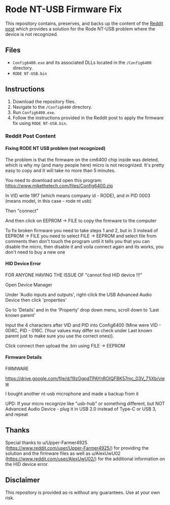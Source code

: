# Rode NT-USB Firmware Fix

This repository contains, preserves, and backs up the content of the [Reddit post](https://www.reddit.com/r/rode/comments/1avhtdf/fixing_rode_nt_usb_problem_not_recognized/) which provides a solution for the Rode NT-USB problem where the device is not recognized.

## Files

- `Config6400.exe` and its associated DLLs located in the `/Config6400` directory.
- `RODE NT-USB.bin`

## Instructions

1. Download the repository files.
2. Navigate to the `/Config6400` directory.
3. Run `Config6400.exe`.
4. Follow the instructions provided in the Reddit post to apply the firmware fix using `RODE NT-USB.bin`.

### Reddit Post Content

#### Fixing RODE NT USB problem (not recognized)

The problem is that the firmware on the cm6400 chip inside was deleted, which is why my (and many people here) micro is not recognized. It's pretty easy to copy and It will take no more than 5 minutes.

You need to download and open this program: https://www.mikethetech.com/files/Config6400.zip

In VID write 19f7 (which means company id - RODE), and in PID 0003 (means model, in this case - rode nt usb)

Then "connect"

And then click on EEPROM -> FILE to copy the firmware to the computer

To fix broken firmware you need to take steps 1 and 2, but in 3 instead of EEPROM -> FILE you need to select FILE -> EEPROM and select file from comments then don't touch the program until it tells you that you can disable the micro, then disable it and voila connect again and its works, you don't need to buy a new one

#### HID Device Error

FOR ANYONE HAVING THE ISSUE OF "cannot find HID device !!!"

Open Device Manager

Under 'Audio inputs and outputs', right-click the USB Advanced Audio Device then click 'properties'

Go to 'Details' and in the 'Property' drop down menu, scroll down to 'Last known parent'

Input the 4 characters after VID and PID into Config6400 (Mine were VID - 0D8C, PID - 016C. (Your values may differ so check under Last known parent just to make sure you use the correct ones)).

Click connect then upload the .bin using FILE -> EEPROM

#### Firmware Details

FIRMWARE

https://drive.google.com/file/d/19zGgpdTPAYnROIQFBK57mc_03V_71jXb/view

I bought another nt-usb microphone and made a backup from it

UPD: If your micro recognize like "usb-hub" or something different, but NOT Advanced Audio Device - plug it in USB 2.0 instead of Type-C or USB 3, and repeat

## Thanks

Special thanks to u/Upper-Farmer4925 (https://www.reddit.com/user/Upper-Farmer4925/) for providing the solution and the firmware files as well as u/AlexUwU02 (https://www.reddit.com/user/AlexUwU02/) for the additional information on the HID device error.

## Disclaimer

This repository is provided as-is without any guarantees. Use at your own risk.
